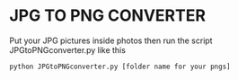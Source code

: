 # JPG TO PNG CONVERTER

Put your JPG pictures inside photos then run the script JPGtoPNGconverter.py like this
```console
python JPGtoPNGconverter.py [folder name for your pngs]
```
